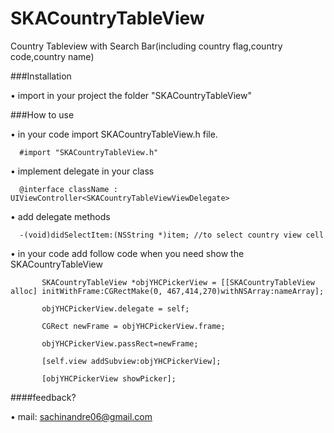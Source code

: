 # SKACountryTableView

Country Tableview with Search Bar(including country flag,country code,country name)

###Installation

• import in your project the folder "SKACountryTableView"

###How to use

•  in your code import SKACountryTableView.h file.

      #import "SKACountryTableView.h"

•  implement delegate in your class

      @interface className : UIViewController<SKACountryTableViewViewDelegate>

•	add delegate methods

      -(void)didSelectItem:(NSString *)item; //to select country view cell

•	in your code add follow code when you need show the SKACountryTableView

           SKACountryTableView *objYHCPickerView = [[SKACountryTableView alloc] initWithFrame:CGRectMake(0, 467,414,270)withNSArray:nameArray];      

           objYHCPickerView.delegate = self;

           CGRect newFrame = objYHCPickerView.frame;

           objYHCPickerView.passRect=newFrame;

           [self.view addSubview:objYHCPickerView];

           [objYHCPickerView showPicker];

####feedback?

•	mail: sachinandre06@gmail.com
